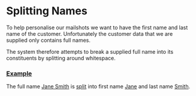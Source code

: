 # Splitting Names
To help personalise our mailshots we want to have the first name and last name of the customer. Unfortunately the customer data that we are supplied only contains full names.

The system therefore attempts to break a supplied full name into its constituents by splitting around whitespace.

### [Example](- "basic2")
The full name [Jane Smith](- "#name") is [split](- "#result = split(#name)") into first name [Jane](- "?=#result.firstName") and last name [Smith](- "?=#result.lastName").